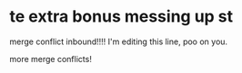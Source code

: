 # te extra bonus messing up st

merge conflict inbound!!!! I'm editing this line, poo on you.

more merge conflicts! 


